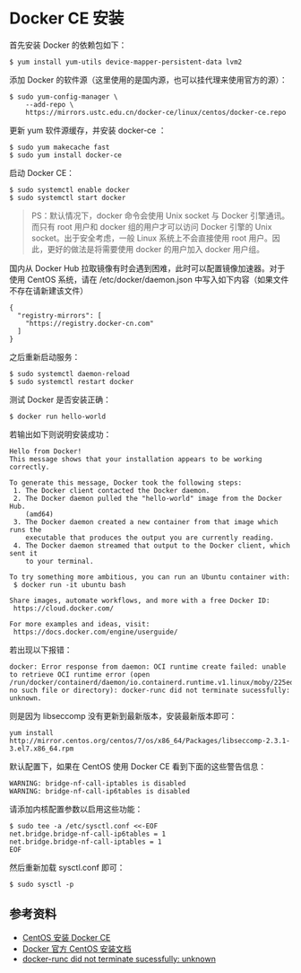 # Docker CE 安装

首先安装 Docker 的依赖包如下：
```
$ yum install yum-utils device-mapper-persistent-data lvm2
```
添加 Docker 的软件源（这里使用的是国内源，也可以挂代理来使用官方的源）：
```
$ sudo yum-config-manager \
    --add-repo \
    https://mirrors.ustc.edu.cn/docker-ce/linux/centos/docker-ce.repo
```
更新 yum 软件源缓存，并安装 docker-ce ：
```
$ sudo yum makecache fast
$ sudo yum install docker-ce
```
启动 Docker CE：
```
$ sudo systemctl enable docker
$ sudo systemctl start docker
```
> PS：默认情况下，docker 命令会使用 Unix socket 与 Docker 引擎通讯。而只有 root 用户和 docker 组的用户才可以访问 Docker 引擎的 Unix socket。出于安全考虑，一般 Linux 系统上不会直接使用 root 用户。因此，更好的做法是将需要使用 docker 的用户加入 docker 用户组。

国内从 Docker Hub 拉取镜像有时会遇到困难，此时可以配置镜像加速器。对于使用 CentOS 系统，请在 /etc/docker/daemon.json 中写入如下内容（如果文件不存在请新建该文件）
```
{
  "registry-mirrors": [
    "https://registry.docker-cn.com"
  ]
}
```
之后重新启动服务：
```
$ sudo systemctl daemon-reload
$ sudo systemctl restart docker
```
测试 Docker 是否安装正确：
```
$ docker run hello-world
```
若输出如下则说明安装成功：
```
Hello from Docker!
This message shows that your installation appears to be working correctly.

To generate this message, Docker took the following steps:
 1. The Docker client contacted the Docker daemon.
 2. The Docker daemon pulled the "hello-world" image from the Docker Hub.
    (amd64)
 3. The Docker daemon created a new container from that image which runs the
    executable that produces the output you are currently reading.
 4. The Docker daemon streamed that output to the Docker client, which sent it
    to your terminal.

To try something more ambitious, you can run an Ubuntu container with:
 $ docker run -it ubuntu bash

Share images, automate workflows, and more with a free Docker ID:
 https://cloud.docker.com/

For more examples and ideas, visit:
 https://docs.docker.com/engine/userguide/
```
若出现以下报错：
```
docker: Error response from daemon: OCI runtime create failed: unable to retrieve OCI runtime error (open /run/docker/containerd/daemon/io.containerd.runtime.v1.linux/moby/225edd3d808116d3cc5992849e60bf5369ace67c291a066ebae4ca5784bcce7a/log.json: no such file or directory): docker-runc did not terminate sucessfully: unknown.
```
则是因为 libseccomp 没有更新到最新版本，安装最新版本即可：
```
yum install http://mirror.centos.org/centos/7/os/x86_64/Packages/libseccomp-2.3.1-3.el7.x86_64.rpm
```

默认配置下，如果在 CentOS 使用 Docker CE 看到下面的这些警告信息：
```
WARNING: bridge-nf-call-iptables is disabled
WARNING: bridge-nf-call-ip6tables is disabled
```
请添加内核配置参数以启用这些功能：
```
$ sudo tee -a /etc/sysctl.conf <<-EOF
net.bridge.bridge-nf-call-ip6tables = 1
net.bridge.bridge-nf-call-iptables = 1
EOF
```
然后重新加载 sysctl.conf 即可：
```
$ sudo sysctl -p
```
## 参考资料
- [CentOS 安装 Docker CE](https://yeasy.gitbooks.io/docker_practice/content/install/centos.html)
- [Docker 官方 CentOS 安装文档](https://docs.docker.com/install/linux/docker-ce/centos/#set-up-the-repository)
- [docker-runc did not terminate sucessfully: unknown](https://github.com/moby/moby/issues/35906)
<!--stackedit_data:
eyJoaXN0b3J5IjpbLTQ5MzE3MDg5M119
-->
